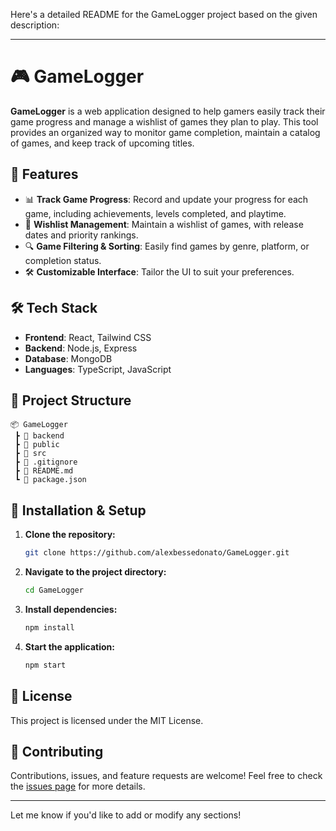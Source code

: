Here's a detailed README for the GameLogger project based on the given description:

---

# 🎮 GameLogger

**GameLogger** is a web application designed to help gamers easily track their game progress and manage a wishlist of games they plan to play. This tool provides an organized way to monitor game completion, maintain a catalog of games, and keep track of upcoming titles.

## 🚀 Features

- 📊 **Track Game Progress**: Record and update your progress for each game, including achievements, levels completed, and playtime.
- 📅 **Wishlist Management**: Maintain a wishlist of games, with release dates and priority rankings.
- 🔍 **Game Filtering & Sorting**: Easily find games by genre, platform, or completion status.
- 🛠️ **Customizable Interface**: Tailor the UI to suit your preferences.

## 🛠️ Tech Stack

- **Frontend**: React, Tailwind CSS
- **Backend**: Node.js, Express
- **Database**: MongoDB
- **Languages**: TypeScript, JavaScript

## 📂 Project Structure

```plaintext
📦 GameLogger
 ┣ 📂 backend
 ┣ 📂 public
 ┣ 📂 src
 ┣ 📜 .gitignore
 ┣ 📜 README.md
 ┗ 📜 package.json
```

## 🚧 Installation & Setup

1. **Clone the repository:**

   ```bash
   git clone https://github.com/alexbessedonato/GameLogger.git
   ```

2. **Navigate to the project directory:**

   ```bash
   cd GameLogger
   ```

3. **Install dependencies:**

   ```bash
   npm install
   ```

4. **Start the application:**

   ```bash
   npm start
   ```

## 📜 License

This project is licensed under the MIT License.

## 🤝 Contributing

Contributions, issues, and feature requests are welcome! Feel free to check the [issues page](https://github.com/alexbessedonato/GameLogger/issues) for more details.

---

Let me know if you'd like to add or modify any sections!
